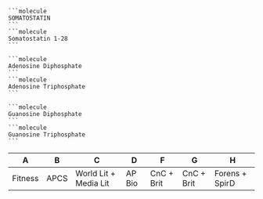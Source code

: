 ````col
```molecule
SOMATOSTATIN
```
```molecule
Somatostatin 1-28
```
````

````col
```molecule
Adenosine Diphosphate
```
```molecule
Adenosine Triphosphate
```
````
````col
```molecule
Guanosine Diphosphate
```
```molecule
Guanosine Triphosphate
```
````

| A       | B    | C                     | D      | F          | G          | H              |
| ------- | ---- | --------------------- | ------ | ---------- | ---------- | -------------- |
| Fitness | APCS | World Lit + Media Lit | AP Bio | CnC + Brit | CnC + Brit | Forens + SpirD |